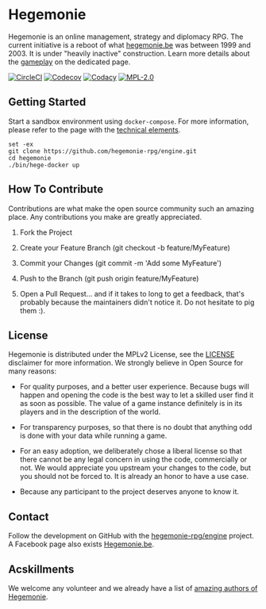 # Hegemonie

Hegemonie is an online management, strategy and diplomacy RPG. The current
initiative is a reboot of what [hegemonie.be](http://www.hegemonie.be) was
between 1999 and 2003. It is under "heavily inactive" construction. Learn more
details about the [gameplay](./GAME.md) on the dedicated page.

[![CircleCI](https://circleci.com/gh/hegemonie-rpg/engine.svg?style=svg)](https://circleci.com/gh/hegemonie-rpg/engine)
[![Codecov](https://codecov.io/gh/hegemonie-rpg/engine/branch/master/graph/badge.svg)](https://codecov.io/gh/hegemonie-rpg/engine)
[![Codacy](https://app.codacy.com/project/badge/Grade/e5bf8a1f6d1442e39265183be0a6112b)](https://www.codacy.com/gh/hegemonie-rpg/engine/dashboard?utm_source=github.com&amp;utm_medium=referral&amp;utm_content=hegemonie-rpg/engine&amp;utm_campaign=Badge_Grade)
[![MPL-2.0](https://img.shields.io/badge/License-MPL%202.0-brightgreen.svg)](https://opensource.org/licenses/MPL-2.0)

## Getting Started

Start a sandbox environment using ``docker-compose``. For more information,
please refer to the page with the [technical elements](./TECH.md).

```shell
set -ex
git clone https://github.com/hegemonie-rpg/engine.git
cd hegemonie
./bin/hege-docker up
```

## How To Contribute

Contributions are what make the open source community such an amazing place. Any
contributions you make are greatly appreciated.

1. Fork the Project
   
2. Create your Feature Branch (git checkout -b feature/MyFeature)
   
3. Commit your Changes (git commit -m 'Add some MyFeature')
   
4. Push to the Branch (git push origin feature/MyFeature)
   
5. Open a Pull Request... and if it takes to long to get a feedback, that's
   probably because the maintainers didn't notice it. Do not hesitate to pig
   them :).

## License

Hegemonie is distributed under the MPLv2 License, see the [LICENSE](./LICENSE)
disclaimer for more information. We strongly believe in Open Source for many
reasons:

* For quality purposes, and a better user experience. Because bugs will happen
  and opening the code is the best way to let a skilled user find it as soon as
  possible. The value of a game instance definitely is in its players and in the
  description of the world.
  
* For transparency purposes, so that there is no doubt that anything odd is done
  with your data while running a game.
  
* For an easy adoption, we deliberately chose a liberal license so that there
  cannot be any legal concern in using the code, commercially or not. We would
  appreciate you upstream your changes to the code, but you should not be forced
  to. It is already an honor to have a use case.
  
* Because any participant to the project deserves anyone to know it.

## Contact

Follow the development on GitHub with the
[hegemonie-rpg/engine](https://github.com/hegemonie-rpg/engine) project. A Facebook page
also exists [Hegemonie.be](https://www.facebook.com/hegemonie.be).

## Acskillments

We welcome any volunteer and we already have a list of
[amazing authors of Hegemonie](./AUTHORS.md).
